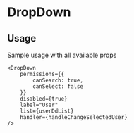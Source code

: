 # DropDown

## Usage

Sample usage with all available props

```
<DropDown
    permissions={{
        canSearch: true,
        canSelect: false
    }}
    disabled={true}
    label="User"
    list={userDdList}
    handler={handleChangeSelectedUser}
/>
```
